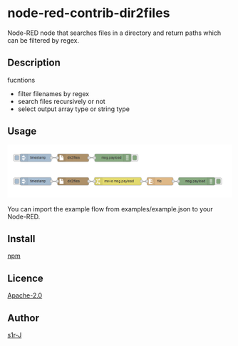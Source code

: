 node-red-contrib-dir2files
====

Node-RED node that searches files in a directory and return paths which can be filtered by regex.

## Description

fucntions

- filter filenames by regex
- search files recursively or not
- select output array type or string type


## Usage

![example-flow](./examples/example-flow.png)

You can import the example flow from examples/example.json to your Node-RED.

## Install

[npm](https://www.npmjs.com/package/node-red-contrib-dir2files)

## Licence

[Apache-2.0](http://www.apache.org/licenses/LICENSE-2.0.html)

## Author

[s1r-J](https://github.com/s1r-J)
